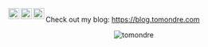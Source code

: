 
<a href="https://linkedin.com/in/tomas-ondrejka">
  <img align="left" alt="Tomas Ondrejka LinkedIn" width="22px" src="https://cdn.tomondre.com/icons/linkedinn.svg" />
</a>
<a href="https://www.instagram.com/tomas_ondrejka_/">
  <img align="left" alt="Tomas Ondrejka Instagram" width="22px" src="https://cdn.tomondre.com/icons/instagram.svg" />
</a>
<a href="https://www.facebook.com/tomas.o.ondrejka/">
  <img align="left" alt="Tomas Ondrejka Facebook" width="22px" src="https://cdn.tomondre.com/icons/facebook.svg" />
</a>

[](https://visitor-badge.glitch.me/badge?page_id=tomondre.tomondre)


Check out my blog: https://blog.tomondre.com


<p align="center"> <img src="https://github-readme-stats.vercel.app/api?username=tomondre&show_icons=true&theme=merko" alt="tomondre" />

<!--
**tomondre/tomondre** is a ✨ _special_ ✨ repository because its `README.md` (this file) appears on your GitHub profile.

Here are some ideas to get you started:

- 🔭 I’m currently working on ...
- 🌱 I’m currently learning ...
- 👯 I’m looking to collaborate on ...
- 🤔 I’m looking for help with ...
- 💬 Ask me about ...
- 📫 How to reach me: ...
- 😄 Pronouns: ...
- ⚡ Fun fact: ...
-->
